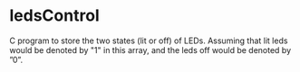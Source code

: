# ledsControl
C program to store the two states (lit or off) of LEDs. Assuming that lit leds would be denoted by "1" in this array, and the leds off would be denoted by ”0”.
